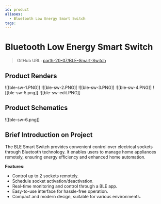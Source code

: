 ```yaml
---
id: product
aliases:
  - Bluetooth Low Energy Smart Switch
tags:
---
```



# Bluetooth Low Energy Smart Switch 

> GitHub URL: [parth-20-07/BLE-Smart-Switch](https://github.com/parth-20-07/BLE-Smart-Switch)

## Product Renders

![[ble-sw-1.PNG]]
![[ble-sw-2.PNG]]
![[ble-sw-3.PNG]]
![[ble-sw-4.PNG]]
![[ble-sw-5.png]]
![[ble-sw-edit.PNG]]

## Product Schematics
![[ble-sw-6.png]]


## Brief Introduction on Project

The BLE Smart Switch provides convenient control over electrical sockets through Bluetooth technology. It enables users to manage home appliances remotely, ensuring energy efficiency and enhanced home automation.

**Features:**
- Control up to 2 sockets remotely.
- Schedule socket activation/deactivation.
- Real-time monitoring and control through a BLE app.
- Easy-to-use interface for hassle-free operation.
- Compact and modern design, suitable for various environments.

